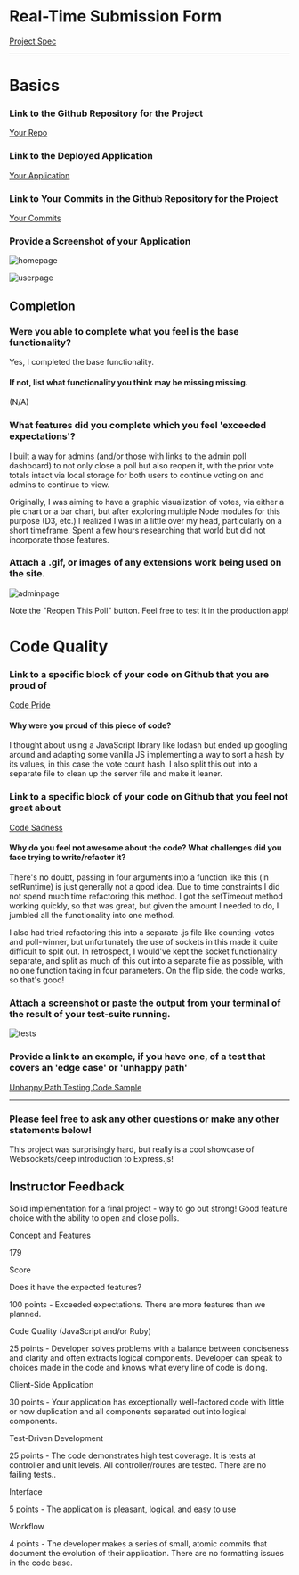 # Real-Time Submission Form
[Project Spec](https://github.com/turingschool/curriculum/blob/master/source/projects/real_time.markdown)

------

# Basics

### Link to the Github Repository for the Project
[Your Repo](http://github.com/sekharp/)

### Link to the Deployed Application
[Your Application](http://collaborative-realtime.herokuapp.com)

### Link to Your Commits in the Github Repository for the Project
[Your Commits](https://github.com/sekharp/collaborative/commits/master)

### Provide a Screenshot of your Application
![homepage](http://i.imgur.com/Lf5E9zT.png)

![userpage](http://i.imgur.com/3X0izi7.png)

## Completion

### Were you able to complete what you feel is the base functionality?
Yes, I completed the base functionality.

#### If not, list what functionality you think may be missing missing.
(N/A)

### What features did you complete which you feel 'exceeded expectations'?
I built a way for admins (and/or those with links to the admin poll dashboard) to not only close a poll but also reopen it, with the prior vote totals intact via local storage for both users to continue voting on and admins to continue to view.

Originally, I was aiming to have a graphic visualization of votes, via either a pie chart or a bar chart, but after exploring multiple Node modules for this purpose (D3, etc.) I realized I was in a little over my head, particularly on a short timeframe. Spent a few hours researching that world but did not incorporate those features.

### Attach a .gif, or images of any extensions work being used on the site.
![adminpage](http://i.imgur.com/dDgLGWh.png)

Note the "Reopen This Poll" button. Feel free to test it in the production app!

# Code Quality

### Link to a specific block of your code on Github that you are proud of
[Code Pride](https://github.com/sekharp/collaborative/blob/master/lib/poll-winner.js#L1-L11)
#### Why were you proud of this piece of code?
I thought about using a JavaScript library like lodash but ended up googling around and adapting some vanilla JS implementing a way to sort a hash by its values, in this case the vote count hash. I also split this out into a separate file to clean up the server file and make it leaner.

### Link to a specific block of your code on Github that you feel not great about
[Code Sadness](https://github.com/sekharp/collaborative/blob/master/server.js#L101-L106)
#### Why do you feel not awesome about the code? What challenges did you face trying to write/refactor it?
There's no doubt, passing in four arguments into a function like this (in setRuntime) is just generally not a good idea. Due to time constraints I did not spend much time refactoring this method. I got the setTimeout method working quickly, so that was great, but given the amount I needed to do, I jumbled all the functionality into one method.

I also had tried refactoring this into a separate .js file like counting-votes and poll-winner, but unfortunately the use of sockets in this made it quite difficult to split out. In retrospect, I would've kept the socket functionality separate, and split as much of this out into a separate file as possible, with no one function taking in four parameters. On the flip side, the code works, so that's good!

### Attach a screenshot or paste the output from your terminal of the result of your test-suite running.
![tests](http://i.imgur.com/x1IBin8.png)

### Provide a link to an example, if you have one, of a test that covers an 'edge case' or 'unhappy path'
[Unhappy Path Testing Code Sample](https://github.com/sekharp/collaborative/blob/master/test/test.js#L164-L173)

-----

### Please feel free to ask any other questions or make any other statements below!
This project was surprisingly hard, but really is a cool showcase of Websockets/deep introduction to Express.js!

## Instructor Feedback

Solid implementation for a final project - way to go out strong! Good feature choice with the ability to open and close polls.

Concept and Features

179

Score

Does it have the expected features?

100 points - Exceeded expectations. There are more features than we planned.

Code Quality (JavaScript and/or Ruby)

25 points - Developer solves problems with a balance between conciseness and clarity and often extracts logical components. Developer can speak to choices made in the code and knows what every line of code is doing.

Client-Side Application

30 points - Your application has exceptionally well-factored code with little or now duplication and all components separated out into logical components.

Test-Driven Development

25 points - The code demonstrates high test coverage. It is tests at controller and unit levels. All controller/routes are tested. There are no failing tests..

Interface

5 points - The application is pleasant, logical, and easy to use

Workflow

4 points - The developer makes a series of small, atomic commits that document the evolution of their application. There are no formatting issues in the code base.
